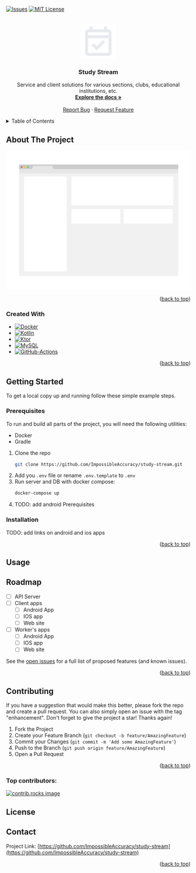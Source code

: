 [![Issues][issues-shield]][issues-url]
[![MIT License][license-shield]][license-url]



<!-- PROJECT LOGO -->
<br />
<div align="center">
  <a href="https://github.com/ImpossibleAccuracy/study-stream">
    <img src="images/logo.png" alt="Logo" width="96" height="96">
  </a>

<h3 align="center">Study Stream</h3>

  <p align="center">
    Service and client solutions for various sections, clubs, educational institutions, etc.
    <br />
    <a href="https://github.com/ImpossibleAccuracy/study-stream/wiki"><strong>Explore the docs »</strong></a>
    <br />
    <br />
    <a href="https://github.com/ImpossibleAccuracy/study-stream/issues/new?labels=bug&template=bug-report---.md">Report Bug</a>
    ·
    <a href="https://github.com/ImpossibleAccuracy/study-stream/issues/new?labels=enhancement&template=feature-request---.md">Request Feature</a>
  </p>
</div>



<!-- TABLE OF CONTENTS -->
<details>
  <summary>Table of Contents</summary>
  <ol>
    <li>
      <a href="#about-the-project">About The Project</a>
      <ul>
        <li><a href="#created-with">Created With</a></li>
      </ul>
    </li>
    <li>
      <a href="#getting-started">Getting Started</a>
      <ul>
        <li><a href="#prerequisites">Prerequisites</a></li>
        <li><a href="#installation">Installation</a></li>
      </ul>
    </li>
    <li><a href="#usage">Usage</a></li>
    <li><a href="#roadmap">Roadmap</a></li>
    <li><a href="#contributing">Contributing</a></li>
    <li><a href="#license">License</a></li>
    <li><a href="#contact">Contact</a></li>
    <li><a href="#acknowledgments">Acknowledgments</a></li>
  </ol>
</details>



<!-- ABOUT THE PROJECT -->

## About The Project

[![Product Screen Shot][product-screenshot]](https://example.com)

<p align="right">(<a href="#readme-top">back to top</a>)</p>

### Created With

* [![Docker][Docker]][Docker-url]
* [![Kotlin][Kotlin]][Kotlin-url]
* [![Ktor][Ktor]][Ktor-url]
* [![MySQL][MySQL]][MySQL-url]
* [![GitHub-Actions][GitHub-Actions]][GitHub-Actions-url]


<p align="right">(<a href="#readme-top">back to top</a>)</p>



<!-- GETTING STARTED -->

## Getting Started

To get a local copy up and running follow these simple example steps.

### Prerequisites

To run and build all parts of the project, you will need the following utilities:

- Docker
- Gradle

1. Clone the repo
   ```sh
   git clone https://github.com/ImpossibleAccuracy/study-stream.git
   ```
2. Add you `.env` file or rename `.env.template` to `.env`
3. Run server and DB with docker compose:
   ```sh
   docker-compose up
   ```
4. TODO: add android Prerequisites


### Installation

TODO: add links on android and ios apps

<p align="right">(<a href="#readme-top">back to top</a>)</p>



<!-- USAGE EXAMPLES -->

## Usage




<!-- ROADMAP -->

## Roadmap

- [ ] API Server
- [ ] Client apps
  - [ ] Android App
  - [ ] IOS app
  - [ ] Web site
- [ ] Worker's apps
  - [ ] Android App
  - [ ] IOS app
  - [ ] Web site

See the [open issues](https://github.com/ImpossibleAccuracy/study-stream/issues) for a full list of proposed features (and
known issues).

<p align="right">(<a href="#readme-top">back to top</a>)</p>



<!-- CONTRIBUTING -->

## Contributing

If you have a suggestion that would make this better, please fork the repo and create a pull request. You can also
simply open an issue with the tag "enhancement".
Don't forget to give the project a star! Thanks again!

1. Fork the Project
2. Create your Feature Branch (`git checkout -b feature/AmazingFeature`)
3. Commit your Changes (`git commit -m 'Add some AmazingFeature'`)
4. Push to the Branch (`git push origin feature/AmazingFeature`)
5. Open a Pull Request

<p align="right">(<a href="#readme-top">back to top</a>)</p>

### Top contributors:

<a href="https://github.com/ImpossibleAccuracy/study-stream/graphs/contributors">
  <img src="https://contrib.rocks/image?repo=ImpossibleAccuracy/study-stream" alt="contrib.rocks image" />
</a>



<!-- LICENSE -->

## License

[//]: # (Distributed under the MIT License. See `LICENSE.txt` for more information.)

[//]: # (<p align="right">&#40;<a href="#readme-top">back to top</a>&#41;</p>)



<!-- CONTACT -->

## Contact

Project Link: [https://github.com/ImpossibleAccuracy/study-stream](https://github.com/ImpossibleAccuracy/study-stream)

<p align="right">(<a href="#readme-top">back to top</a>)</p>


<!-- MARKDOWN LINKS & IMAGES -->
<!-- https://www.markdownguide.org/basic-syntax/#reference-style-links -->

[product-screenshot]: images/screenshot.png

[issues-shield]: https://img.shields.io/github/issues/ImpossibleAccuracy/study-stream.svg?style=for-the-badge
[issues-url]: https://github.com/ImpossibleAccuracy/study-stream/issues
[license-shield]: https://img.shields.io/github/license/ImpossibleAccuracy/study-stream.svg?style=for-the-badge
[license-url]: https://github.com/ImpossibleAccuracy/study-stream/blob/master/LICENSE.txt

[Docker]: https://img.shields.io/badge/Docker-2496ED.svg?style=for-the-badge&logo=Docker&logoColor=white
[Docker-url]: https://www.docker.com/
[Kotlin]: https://img.shields.io/badge/kotlin-%237F52FF.svg?style=for-the-badge&logo=kotlin&logoColor=white
[Kotlin-url]: https://kotlinlang.org/
[Ktor]: https://img.shields.io/badge/Ktor-087CFA.svg?style=for-the-badge&logo=Ktor&logoColor=white
[Ktor-url]: https://ktor.io/
[MySQL]: https://img.shields.io/badge/MySQL-005C84?style=for-the-badge&logo=mysql&logoColor=white
[MySQL-url]: https://www.mysql.com/
[GitHub-Actions]: https://img.shields.io/badge/GitHub%20Actions-2088FF.svg?style=for-the-badge&logo=GitHub-Actions&logoColor=white
[GitHub-Actions-url]: https://docs.github.com/ru/actions

